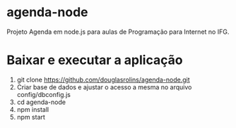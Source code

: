 # agenda-node
Projeto Agenda em node.js para aulas de Programação para Internet no IFG.

# Baixar e executar a aplicação
1. git clone https://github.com/douglasrolins/agenda-node.git
2. Criar base de dados e ajustar o acesso a mesma no arquivo config/dbconfig.js
3. cd agenda-node
4. npm install
5. npm start

